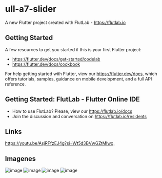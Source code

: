 # ull-a7-slider

A new Flutter project created with FlutLab - https://flutlab.io

## Getting Started

A few resources to get you started if this is your first Flutter project:

- https://flutter.dev/docs/get-started/codelab
- https://flutter.dev/docs/cookbook

For help getting started with Flutter, view our
https://flutter.dev/docs, which offers tutorials,
samples, guidance on mobile development, and a full API reference.

## Getting Started: FlutLab - Flutter Online IDE

- How to use FlutLab? Please, view our https://flutlab.io/docs
- Join the discussion and conversation on https://flutlab.io/residents
## Links
https://youtu.be/AsjRFfzEJ4g?si=Wt5d3BVwGZtMlwx_
## Imagenes
![image](https://github.com/GuerreroA128/ull-a7-slider/assets/143743819/5d6f3ab7-b3e6-41f7-9e5c-43524cd7c29b)
![image](https://github.com/GuerreroA128/ull-a7-slider/assets/143743819/50c134c9-4d5c-4ffc-9b6e-784b4c59f3e5)
![image](https://github.com/GuerreroA128/ull-a7-slider/assets/143743819/30bbe486-5698-4f2b-b94e-5efce051f8b1)
![image](https://github.com/GuerreroA128/ull-a7-slider/assets/143743819/6c070d05-3609-4b70-ad9a-f44518a17a0d)



